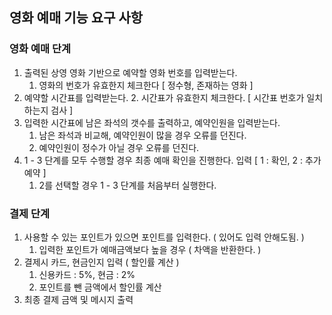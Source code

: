 ## 영화 예매 기능 요구 사항

### 영화 예매 단계
1. 출력된 상영 영화 기반으로 예약할 영화 번호를 입력받는다.
   1. 영화의 번호가 유효한지 체크한다 [ 정수형, 존재하는 영화 ]
2. 예약할 시간표를 입력받는다.
   2. 시간표가 유효한지 체크한다. [ 시간표 번호가 일치하는지 검사 ]
3. 입력한 시간표에 남은 좌석의 갯수를 출력하고, 예약인원을 입력받는다. 
   1. 남은 좌석과 비교해, 예약인원이 많을 경우 오류를 던진다.
   2. 예약인원이 정수가 아닐 경우 오류를 던진다.
4. 1 - 3 단계를 모두 수행할 경우 최종 예매 확인을 진행한다. 입력 [ 1 : 확인, 2 : 추가 예약 ]
   1. 2를 선택할 경우 1 - 3 단계를 처음부터 실행한다.

### 결제 단계
1. 사용할 수 있는 포인트가 있으면 포인트를 입력한다. ( 있어도 입력 안해도됨. )
   1. 입력한 포인트가 예매금액보다 높을 경우 ( 차액을 반환한다. )
2. 결제시 카드, 현금인지 입력 ( 할인률 계산 )
   1. 신용카드 : 5%, 현금 : 2%
   2. 포인트를 뺀 금액에서 할인률 계산
3. 최종 결제 금액 및 메시지 출력
